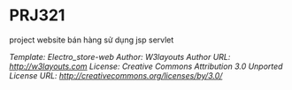 # PRJ321
 project website bán hàng sử dụng jsp servlet

*Template: Electro_store-web
Author: W3layouts
Author URL: http://w3layouts.com
License: Creative Commons Attribution 3.0 Unported
License URL: http://creativecommons.org/licenses/by/3.0/*

